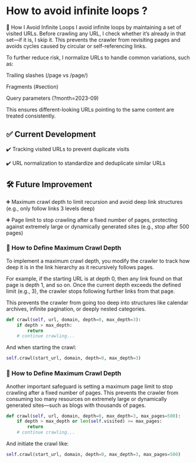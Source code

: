 # How to avoid infinite loops ?

🧠 How I Avoid Infinite Loops
I avoid infinite loops by maintaining a set of visited URLs. Before crawling any URL, I check whether it’s already in that set—if it is, I skip it. This prevents the crawler from revisiting pages and avoids cycles caused by circular or self-referencing links.

To further reduce risk, I normalize URLs to handle common variations, such as:

Trailing slashes (/page vs /page/)

Fragments (#section)

Query parameters (?month=2023-09)

This ensures different-looking URLs pointing to the same content are treated consistently.



## ✅ Current Development

✔️ Tracking visited URLs to prevent duplicate visits

✔️ URL normalization to standardize and deduplicate similar URLs

## 🛠 Future Improvement

➕ Maximum crawl depth to limit recursion and avoid deep link structures (e.g., only follow links 3 levels deep)

➕ Page limit to stop crawling after a fixed number of pages, protecting against extremely large or dynamically generated sites (e.g., stop after 500 pages)


### 📏 How to Define Maximum Crawl Depth

To implement a maximum crawl depth, you modify the crawler to track how deep it is in the link hierarchy as it recursively follows pages.

For example, if the starting URL is at depth 0, then any link found on that page is depth 1, and so on. Once the current depth exceeds the defined limit (e.g., 3), the crawler stops following further links from that page.

This prevents the crawler from going too deep into structures like calendar archives, infinite pagination, or deeply nested categories.

```python 
def crawl(self, url, domain, depth=0, max_depth=3):
    if depth > max_depth:
        return
    # continue crawling...
``` 

And when starting the crawl:

```python
self.crawl(start_url, domain, depth=0, max_depth=3)
```

### 📏 How to Define Maximum Crawl Depth
Another important safeguard is setting a maximum page limit to stop crawling after a fixed number of pages. This prevents the crawler from consuming too many resources on extremely large or dynamically generated sites—such as blogs with thousands of pages.

```python 
def crawl(self, url, domain, depth=0, max_depth=3, max_pages=500):
    if depth > max_depth or len(self.visited) >= max_pages:
        return
    # continue crawling...
``` 

And initiate the crawl like:
```python 
self.crawl(start_url, domain, depth=0, max_depth=3, max_pages=500)
``` 